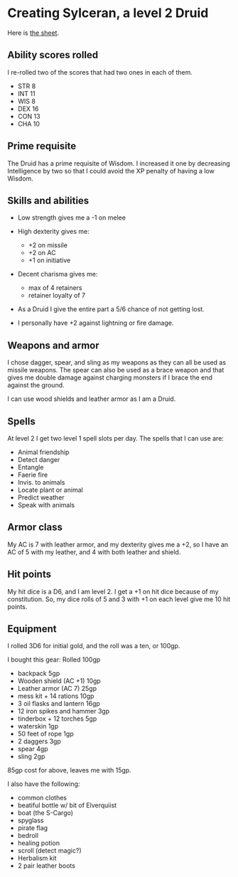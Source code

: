 Creating Sylceran, a level 2 Druid
==================================

Here is [the sheet](https://github.com/DanRoscigno/DnD/blob/master/characters/Sylceran-OSE/OSE-char-sheet.pdf).

Ability scores rolled
---------------------

I re-rolled two of the scores that had two ones in each of them.
 - STR 8
 - INT 11
 - WIS 8
 - DEX 16
 - CON 13
 - CHA 10

Prime requisite
---------------------

The Druid has a prime requisite of Wisdom.  I increased it one by decreasing Intelligence by two so that I could avoid the XP penalty of having a low Wisdom.

Skills and abilities
---------------------

 - Low strength gives me a -1 on melee
 - High dexterity gives me:
    - +2 on missile 
    - +2 on AC 
    - +1 on initiative
 - Decent charisma gives me:
    - max of 4 retainers
    - retainer loyalty of 7

 - As a Druid I give the entire part a 5/6 chance of not getting lost.
 - I personally have +2 against lightning or fire damage.

Weapons and armor
---------------------

I chose dagger, spear, and sling as my weapons as they can all be used
as missile weapons.  The spear can also be used as a brace weapon and
that gives me double damage against charging monsters if I brace the
end against the ground.

I can use wood shields and leather armor as I am a Druid.

Spells
---------------------
At level 2 I get two level 1 spell slots per day.  The spells that I
can use are:

 - Animal friendship 
 - Detect danger
 - Entangle
 - Faerie fire
 - Invis. to animals
 - Locate plant or animal
 - Predict weather
 - Speak with animals

Armor class
---------------------
My AC is 7 with leather armor, and my dexterity gives me a +2, so I
have an AC of 5 with my leather, and 4 with both leather and shield.

Hit points
---------------------
My hit dice is a D6, and I am level 2.  I get a +1 on hit dice
because of my constitution.  So, my dice rolls of 5 and 3 with +1 on
each level give me 10 hit points.

Equipment
----------

I rolled 3D6 for initial gold, and the roll was a ten, or 100gp.

I bought this gear:
Rolled 100gp

 - backpack                    5gp
 - Wooden shield (AC +1)      10gp
 - Leather armor (AC 7)       25gp
 - mess kit + 14 rations      10gp
 - 3 oil flasks and lantern   16gp
 - 12 iron spikes and hammer   3gp
 - tinderbox + 12 torches      5gp
 - waterskin                   1gp
 - 50 feet of rope             1gp
 - 2 daggers                   3gp
 - spear                       4gp
 - sling                       2gp

85gp cost for above, leaves me with 15gp.
 
I also have the following:

 - common clothes
 - beatiful bottle w/ bit of Elverquiist
 - boat (the S-Cargo)
 - spyglass
 - pirate flag
 - bedroll 
 - healing potion
 - scroll (detect magic?)
 - Herbalism kit
 - 2 pair leather boots
